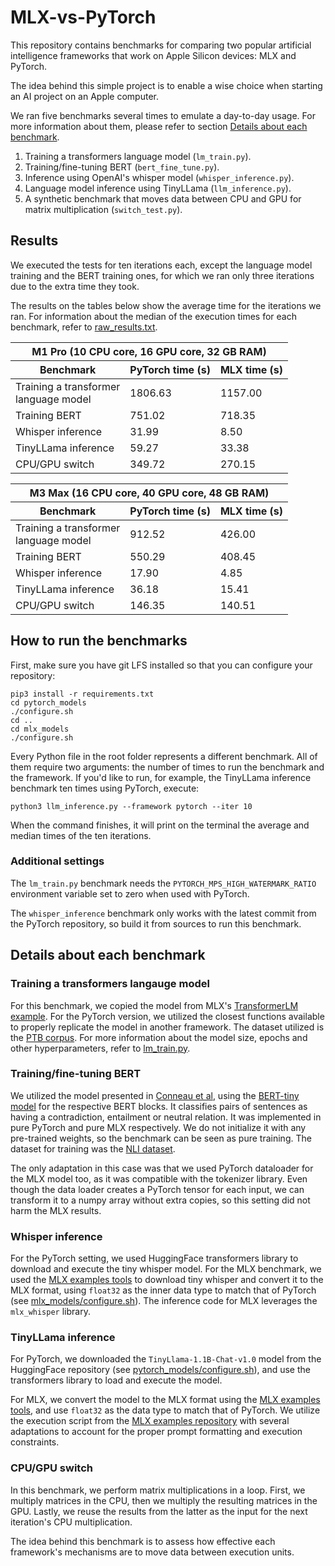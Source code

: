 # MLX-vs-PyTorch

This repository contains benchmarks for comparing two popular artificial
intelligence frameworks that work on Apple Silicon devices: MLX and PyTorch.

The idea behind this simple project is to enable a wise choice when starting an
AI project on an Apple computer.

We ran five benchmarks several times to emulate a day-to-day usage. For more information about
them, please refer to section [Details about each benchmark](#details-about-each-benchmark).

1. Training a transformers language model (`lm_train.py`).
2. Training/fine-tuning BERT (`bert_fine_tune.py`).
3. Inference using OpenAI's whisper model (`whisper_inference.py`).
4. Language model inference using TinyLLama (`llm_inference.py`).
5. A synthetic benchmark that moves data between CPU and GPU for 
   matrix multiplication (`switch_test.py`).


## Results

We executed the tests for ten iterations each, except the language model training
and the BERT training ones, for which we ran only three iterations due to the
extra time they took.

The results on the tables below show the average time for the iterations we ran.
For information about the median of the execution times for each benchmark, refer
to [raw_results.txt](raw_results.txt).

<table>
<thead>
<tr>
<th colspan="4">M1 Pro (10 CPU core, 16 GPU core, 32 GB RAM) </th>
</tr>
</thead>
    <thead>
        <tr>
            <th>Benchmark</th>
            <th>PyTorch time (s)</th>
            <th>MLX time (s)</th>
        </tr>
    </thead>
    <tbody>
        <tr>
            <td>Training a transformer <br> language model</td>
            <td> 1806.63 </td>
            <td> 1157.00 </td>
        </tr>
        <tr>
            <td>Training BERT</td>
            <td> 751.02 </td>
            <td> 718.35 </td>
        </tr>
        <tr>
            <td>Whisper inference</td>
            <td> 31.99 </td>
            <td> 8.50 </td>
        </tr>
        <tr>
            <td>TinyLLama inference</td>
            <td> 59.27 </td>
            <td> 33.38 </td>
        </tr>
        <tr>
            <td>CPU/GPU switch</td>
            <td> 349.72 </td>
            <td> 270.15 </td>
        </tr>
    </tbody>
</table>

<table>
<thead>
<tr>
<th colspan="4">M3 Max (16 CPU core, 40 GPU core, 48 GB RAM) </th>
</tr>
</thead>
    <thead>
        <tr>
            <th>Benchmark</th>
            <th>PyTorch time (s)</th>
            <th>MLX time (s)</th>
        </tr>
    </thead>
    <tbody>
        <tr>
            <td>Training a transformer <br> language model</td>
            <td> 912.52 </td>
            <td> 426.00 </td>
        </tr>
        <tr>
            <td>Training BERT</td>
            <td> 550.29 </td>
            <td> 408.45 </td>
        </tr>
        <tr>
            <td>Whisper inference</td>
            <td> 17.90 </td>
            <td> 4.85 </td>
        </tr>
        <tr>
            <td>TinyLLama inference</td>
            <td> 36.18 </td>
            <td> 15.41 </td>
        </tr>
        <tr>
            <td>CPU/GPU switch</td>
            <td> 146.35 </td>
            <td> 140.51 </td>
        </tr>
    </tbody>
</table>


## How to run the benchmarks

First, make sure you have git LFS installed so that you can configure your repository:

```
pip3 install -r requirements.txt
cd pytorch_models
./configure.sh
cd .. 
cd mlx_models
./configure.sh
```

Every Python file in the root folder represents a different benchmark. All of them require two arguments: the number
of times to run the benchmark and the framework. If you'd like to run, for example, the TinyLLama inference benchmark
ten times using PyTorch, execute:

```
python3 llm_inference.py --framework pytorch --iter 10
```

When the command finishes, it will print on the terminal the average and median times of the ten iterations.

### Additional settings

The `lm_train.py` benchmark needs the `PYTORCH_MPS_HIGH_WATERMARK_RATIO` environment variable set to zero when used with
PyTorch.

The `whisper_inference` benchmark only works with the latest commit from the PyTorch repository, so build it from 
sources to run this benchmark.

##  Details about each benchmark

### Training a transformers langauge model

For this benchmark, we copied the model from MLX's [TransformerLM example](https://github.com/ml-explore/mlx-examples/blob/a7598e9456c6455a07ff4905712c2ea3cfcd52db/transformer_lm/main.py#L15).
For the PyTorch version, we utilized the closest functions available to properly replicate the model in another framework.
The dataset utilized is the [PTB corpus](https://paperswithcode.com/dataset/penn-treebank). For more information about
the model size, epochs and other hyperparameters, refer to [lm_train.py](lm_train.py).

### Training/fine-tuning BERT

We utilized the model presented in [Conneau et al](https://arxiv.org/pdf/1705.02364), using the 
[BERT-tiny model](https://huggingface.co/prajjwal1/bert-tiny) for the respective BERT blocks. It classifies pairs of
sentences as  having a contradiction, entailment or neutral relation. It was implemented in pure PyTorch and pure 
MLX respectively. We do not initialize it with any pre-trained weights, so the benchmark can be seen as pure training.
The dataset for training was the [NLI dataset](https://sbert.net/datasets/AllNLI.tsv.gz).

The only adaptation in this case was that we used PyTorch dataloader for the MLX model too, as it was compatible with 
the tokenizer library. Even though the data loader creates a PyTorch tensor for each input, we can transform it to a 
numpy array without extra copies, so this setting did not harm the MLX results.

### Whisper inference

For the PyTorch setting, we used HuggingFace transformers library to download and execute the tiny whisper model. For 
the MLX benchmark, we used the [MLX examples tools](https://github.com/ml-explore/mlx-examples/tree/main/whisper) to
download tiny whisper and convert it to the MLX format, using `float32` as the inner data type to match that of PyTorch
(see [mlx_models/configure.sh](mlx_models/configure.sh)). The inference code for MLX leverages the `mlx_whisper` 
library.

### TinyLLama inference

For PyTorch, we downloaded the `TinyLlama-1.1B-Chat-v1.0` model from the HuggingFace repository
(see [pytorch_models/configure.sh](pytorch_models/configure.sh)), and use the transformers library to load and execute the model.

For MLX, we convert the model to the MLX format using the [MLX examples tools](https://github.com/ml-explore/mlx-examples/tree/main/llms/llama),
and use `float32` as the data type to match that of PyTorch. We utilize the execution script from the 
[MLX examples repository](https://github.com/ml-explore/mlx-examples/blob/main/llms/llama/llama.py) with several adaptations
to account for the proper prompt formatting and execution constraints.


### CPU/GPU switch

In this benchmark, we perform matrix multiplications in a loop. First, we multiply matrices in the CPU, then we
multiply the resulting matrices in the GPU. Lastly, we reuse the results from the latter as the input
for the next iteration's CPU multiplication.

The idea behind this benchmark is to assess how effective each framework's mechanisms are to move data between
execution units. 



